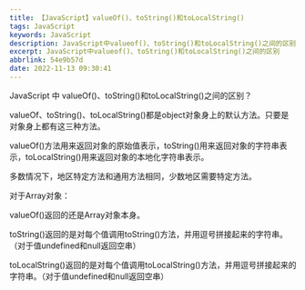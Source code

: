 ```yaml
---
title: 【JavaScript】valueOf()、toString()和toLocalString()
tags: JavaScript
keywords: JavaScript
description: JavaScript中valueof()、toString()和toLocalString()之间的区别
excerpt: JavaScript中valueof()、toString()和toLocalString()之间的区别
abbrlink: 54e9b57d
date: 2022-11-13 09:30:41
---
```


JavaScript 中 valueOf()、toString()和toLocalString()之间的区别？

valueOf、toString()、toLocalString()都是object对象身上的默认方法。只要是对象身上都有这三种方法。

valueOf()方法用来返回对象的原始值表示，toString()用来返回对象的字符串表示，toLocalString()用来返回对象的本地化字符串表示。

多数情况下，地区特定方法和通用方法相同，少数地区需要特定方法。



对于Array对象：

valueOf()返回的还是Array对象本身。

toString()返回的是对每个值调用toString()方法，并用逗号拼接起来的字符串。（对于值undefined和null返回空串）

toLocalString()返回的是对每个值调用toLocalString()方法，并用逗号拼接起来的字符串。（对于值undefined和null返回空串）

